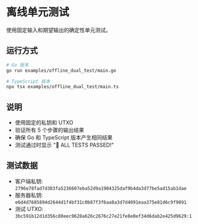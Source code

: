 # 离线单元测试

使用固定输入和期望输出的确定性单元测试。

## 运行方式

```bash
# Go 版本
go run examples/offline_dual_test/main.go

# TypeScript 版本
npx tsx examples/offline_dual_test/main.ts
```

## 说明

- 使用固定的私钥和 UTXO
- 验证所有 5 个步骤的输出结果
- 确保 Go 和 TypeScript 版本产生相同结果
- 测试通过时显示 "🎉 ALL TESTS PASSED!"

## 测试数据

- 客户端私钥: `2796e78fad7d383fa5236607eba52d9a1904325daf9b4da3d77be5ad15ab1dae`
- 服务器私钥: `e6d4d7685894d2644d1f4bf31c0b87f3f6aa8a3d7d4091eaa375e81d6c9f9091`
- 测试 UTXO: `3bc591b12d1d356c80eec9628a626c2676c27e21fe8e0ef34d6dab2e425d9629:1`
